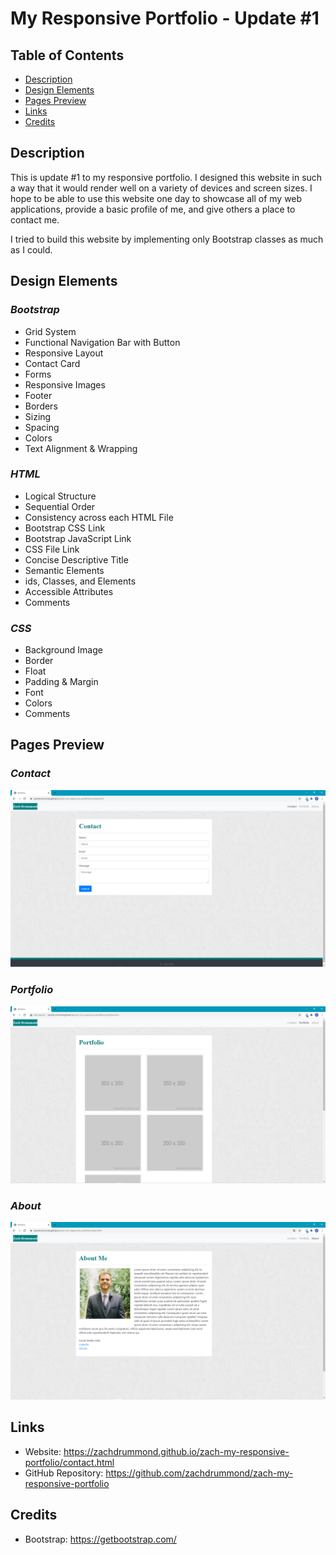 # My Responsive Portfolio - Update #1

## Table of Contents
* [Description](#Description)
* [Design Elements](#Design-Elements)
* [Pages Preview](#Pages-Preview)
* [Links](#Links)
* [Credits](#Credits)

## Description
This is update #1 to my responsive portfolio. I designed this website in such a way that it would render well on a variety of devices and screen sizes. I hope to be able to use this website one day to showcase all of my web applications, provide a basic profile of me, and give others a place to contact me.

I tried to build this website by implementing only Bootstrap classes as much as I could.

## Design Elements
### *Bootstrap*
* Grid System
* Functional Navigation Bar with Button
* Responsive Layout
* Contact Card
* Forms
* Responsive Images
* Footer
* Borders
* Sizing
* Spacing
* Colors
* Text Alignment & Wrapping

### *HTML*
* Logical Structure
* Sequential Order
* Consistency across each HTML File
* Bootstrap CSS Link
* Bootstrap JavaScript Link
* CSS File Link
* Concise Descriptive Title
* Semantic Elements
* ids, Classes, and Elements
* Accessible Attributes
* Comments

### *CSS*
* Background Image
* Border
* Float
* Padding & Margin
* Font
* Colors
* Comments

## Pages Preview
### *Contact*
![Screenshot](images/ContactScreenshot.png)

### *Portfolio*
![Screenshot](images/PortfolioScreenshot.png)

### *About*
![Screenshot](images/AboutScreenshot.png)

## Links
* Website: https://zachdrummond.github.io/zach-my-responsive-portfolio/contact.html
* GitHub Repository: https://github.com/zachdrummond/zach-my-responsive-portfolio

## Credits
* Bootstrap: https://getbootstrap.com/